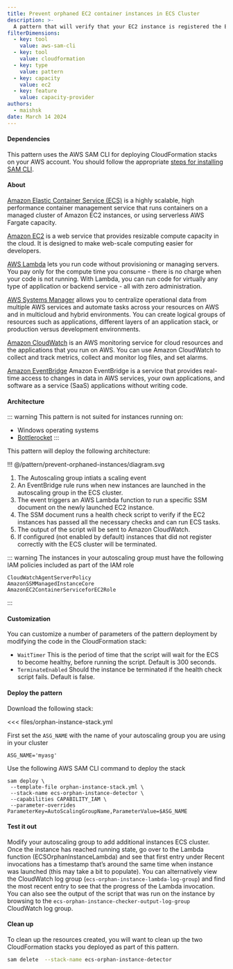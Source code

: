 ```yaml
---
title: Prevent orphaned EC2 container instances in ECS Cluster
description: >-
  A pattern that will verify that your EC2 instance is registered the ECS cluster after a autoscaling event.
filterDimensions:
  - key: tool
    value: aws-sam-cli
  - key: tool
    value: cloudformation
  - key: type
    value: pattern
  - key: capacity
    value: ec2
  - key: feature
    value: capacity-provider
authors:
  - maishsk
date: March 14 2024
---
```


#### Dependencies

This pattern uses the AWS SAM CLI for deploying CloudFormation stacks on your AWS account.
You should follow the appropriate [steps for installing SAM CLI](https://docs.aws.amazon.com/serverless-application-model/latest/developerguide/install-sam-cli.html).

#### About

[Amazon Elastic Container Service (ECS)](https://aws.amazon.com/ecs/) is a highly scalable, high performance container management service that runs containers on a managed cluster of Amazon EC2 instances, or using serverless AWS Fargate capacity.

[Amazon EC2](https://aws.amazon.com/ec2) is a web service that provides resizable compute capacity in the cloud. It is designed to make web-scale computing easier for developers.

[AWS Lambda](https://aws.amazon.com/lambda) lets you run code without provisioning or managing servers. You pay only for the compute time you consume - there is no charge when your code is not running. With Lambda, you can run code for virtually any type of application or backend service - all with zero administration.

[AWS Systems Manager](https://aws.amazon.com/systems-manager) allows you to centralize operational data from multiple AWS services and automate tasks across your resources on AWS and in multicloud and hybrid environments. You can create logical groups of resources such as applications, different layers of an application stack, or production versus development environments.

[Amazon CloudWatch](https://aws.amazon.com/cloudwatch) is an AWS monitoring service for cloud resources and the applications that you run on AWS. You can use Amazon CloudWatch to collect and track metrics, collect and monitor log files, and set alarms.

[Amazon EventBridge](https://aws.amazon.com/eventbridge) Amazon EventBridge is a service that provides real-time access to changes in data in AWS services, your own applications, and software as a service (SaaS) applications without writing code. 

#### Architecture

::: warning
This pattern is not suited for instances running on:

- Windows operating systems
- [Bottlerocket](https://bottlerocket.dev/)
:::


This pattern will deploy the following architecture:

!!! @/pattern/prevent-orphaned-instances/diagram.svg

1. The Autoscaling group intiats a scaling event 
2. An EventBridge rule runs when new instances are launched in the autoscaling group in the ECS cluster.
3. The event triggers an AWS Lambda function to run a specific SSM document on the newly launched EC2 instance.
4. The SSM document runs a health check script to verify if the EC2 instances has passed all the necessary checks and can run ECS tasks.
5. The output of the script will be sent to Amazon CloudWatch.
6. If configured (not enabled by default) instances that did not register correctly with the ECS cluster will be terminated.

::: warning
The instances in your autoscaling group must have the following IAM policies included as part of the IAM role
```
CloudWatchAgentServerPolicy
AmazonSSMManagedInstanceCore
AmazonEC2ContainerServiceforEC2Role
```
:::


#### Customization
You can customize a number of parameters of the pattern deployment by modifying the code in the CloudFormation stack:

- `WaitTimer` This is the period of time that the script will wait for the ECS to become healthy, before running the script. Default is 300 seconds.
- `TerminateEnabled` Should the instance be terminated if the health check script fails. Default is false. 


#### Deploy the pattern

Download the following stack: 

<<< files/orphan-instance-stack.yml

First set the `ASG_NAME` with the name of your autoscaling group you are using in your cluster

```shell
ASG_NAME='myasg'
```

Use the following AWS SAM CLI command to deploy the stack

```shell
sam deploy \ 
 --template-file orphan-instance-stack.yml \ 
 --stack-name ecs-orphan-instance-detector \ 
 --capabilities CAPABILITY_IAM \ 
 --parameter-overrides ParameterKey=AutoScalingGroupName,ParameterValue=$ASG_NAME
```

#### Test it out

Modify your autoscaling group to add additional instances ECS cluster. Once the instance has reached running state, go over to the Lambda function (ECSOrphanInstanceLambda) and see that first entry under Recent invocations  has a timestamp that’s around the same time when instance was launched (this may take a bit to populate). You can alternatively view the CloudWatch log group (`ecs-orphan-instance-lambda-log-group`) and find the most recent entry to see that the progress of the Lambda invocation. You can also see the output of the script that was run on the instance by browsing to the `ecs-orphan-instance-checker-output-log-group` CloudWatch log group.


#### Clean up
To clean up the resources created, you will want to clean up the two CloudFormation stacks you deployed as part of this pattern.

```sh
sam delete  --stack-name ecs-orphan-instance-detector
```